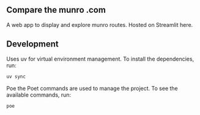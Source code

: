 ## Compare the munro .com
A web app to display and explore munro routes. Hosted on Streamlit here.

## Development
Uses uv for virtual environment management. To install the dependencies, run:
```bash
uv sync
```
Poe the Poet commands are used to manage the project. To see the available commands, run:
```bash
poe
```
